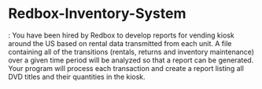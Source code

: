 # Redbox-Inventory-System
: You have been hired by Redbox to develop reports for vending kiosk around the US based on rental data transmitted from each unit. A file containing all of the transitions (rentals, returns and inventory maintenance) over a given time period will be analyzed so that a report can be generated. Your program will process each transaction and create a report listing all DVD titles and their quantities in the kiosk.
